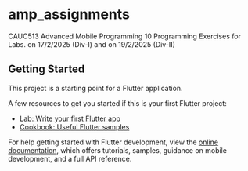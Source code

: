 # amp_assignments

CAUC513 Advanced Mobile Programming 
10 Programming Exercises for Labs. on 17/2/2025 (Div-I) 
and on 19/2/2025 (Div-II)

## Getting Started

This project is a starting point for a Flutter application.

A few resources to get you started if this is your first Flutter project:

- [Lab: Write your first Flutter app](https://docs.flutter.dev/get-started/codelab)
- [Cookbook: Useful Flutter samples](https://docs.flutter.dev/cookbook)

For help getting started with Flutter development, view the
[online documentation](https://docs.flutter.dev/), which offers tutorials,
samples, guidance on mobile development, and a full API reference.
